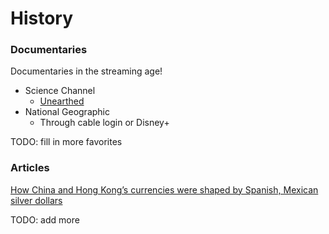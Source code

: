 # History


### Documentaries

Documentaries in the streaming age!

* Science Channel
	* [Unearthed](https://www.sciencechannel.com/show/unearthed-science)
* National Geographic 
	* Through cable login or Disney+

TODO: fill in more favorites

### Articles

[How China and Hong Kong’s currencies were shaped by Spanish, Mexican silver dollars](https://www.scmp.com/lifestyle/article/2132260/how-china-and-hong-kongs-currencies-were-shaped-spanish-mexican-silver)

TODO: add more
